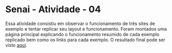 # Senai - Atividade - 04

Essa atividade consistiu em observar o funcionamento de três sites de exemplo e tentar replicar seu layout e funcionamento.
Foram montados uma página principal explicando o funcionamento resumido de cada exemplo replicado bem como os links para cada exemplo.
O resultado final pode ser visto [aqui](https://andreibuslik.github.io/atividade04/index).
